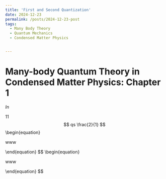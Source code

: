 ```yaml
---
title: 'First and Second Quantization'
date: 2024-12-23
permalink: /posts/2024-12-23-post
tags:
  - Many Body Theory
  - Quantum Mechanics
  - Condensed Matter Physics


---
```




Many-body Quantum Theory in Condensed Matter Physics: Chapter 1
=====

$In$

11
$$
qs
\frac{2}{1}
$$
\begin{equation}

www

\end{equation}
$$
\begin{equation}

www

\end{equation}
$$
